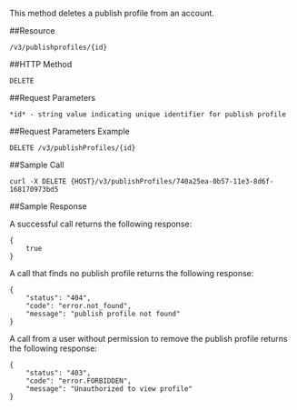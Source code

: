 This method deletes a publish profile from an account.

##Resource

	/v3/publishprofiles/{id}

##HTTP Method

	DELETE

##Request Parameters

	*id* - string value indicating unique identifier for publish profile

##Request Parameters Example

	DELETE /v3/publishProfiles/{id}

##Sample Call
```
curl -X DELETE {HOST}/v3/publishProfiles/740a25ea-0b57-11e3-8d6f-168170973bd5
```

##Sample Response

A successful call returns the following response:
```
{
    true
}
```

A call that finds no publish profile returns the following response:
```
{
    "status": "404",
    "code": "error.not_found",
    "message": "publish profile not found"
}
```

A call from a user without permission to remove the publish profile returns the following response:
```
{
    "status": "403",
    "code": "error.FORBIDDEN",
    "message": "Unauthorized to view profile"
}
```